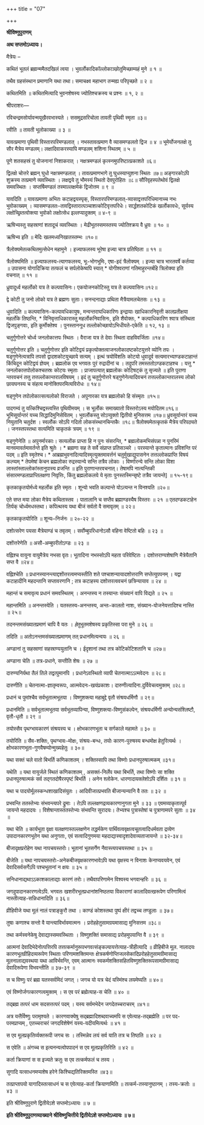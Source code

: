 +++
title = "07"

+++


<div id="pl-73198" claऽऽ="panel-layout">

<div id="pg-73198-0" claऽऽ="panel-grid panel-no-ऽtyle">

<div id="pgc-73198-0-0" claऽऽ="panel-grid-cell" weight="1">

<div id="panel-73198-0-0-0" claऽऽ="ऽo-panel widget widget_ऽow-editor panel-firऽt-child panel-laऽt-child" index="0" data-ऽtyle="{&quot;background_image_attachment&quot;ःfalऽe,&quot;background_diऽplay&quot;ः&quot;tile&quot;}">

<div claऽऽ="ऽo-widget-ऽow-editor ऽo-widget-ऽow-editor-baऽe">

<div claऽऽ="ऽiteorigin-widget-tinymce textwidget">

**श्रीविष्णुपुराणम्**

**अथ सप्तमोऽध्यायः।**

मैत्रेयः –

कथितं भूतलं ब्रह्मन्ममैतदखिलं त्वया । भुवर्लोकादिकॉल्लोकाञ्छोतुमिच्छाम्यहं मुने ॥ १ ॥

तथैव ग्रहसंस्थान प्रमाणानि यथा तथा। समाचक्ष्व महाभाग तन्मह्य परिपृच्छते ॥ २ ॥

कथितमिति ॥ कथितमित्यादि भुवनशेषस्य ज्योतिश्चक्रस्य च प्रश्नः ॥ १, २ ॥

श्रीपराशरः—

रविचन्द्रमसोर्यावन्मयूखैरवभास्यते । ससमुद्रसरिचोला तावती पृथिवी स्मृता ॥३॥

रवीति ॥ तावती भूलोकाख्या ॥ ३ ॥

यावत्प्रमाणा पृथिवी विस्तारपरिमण्डलात् । नभस्तावत्प्रमाण वै व्यासमण्डलतो द्विज ॥ ४ ॥ भूमेर्योजनलक्षे तु सौर मैत्रेय मण्डलम्। लक्षादिवाकरस्यापि मण्डलम् शशिना स्थितम् ॥ ५ ॥

पूणे शतसहस्रं तु योजनानां निशाकरात् । नक्षत्रमण्डलं कृत्स्नमुपरिष्टात्प्रकाशते ॥६॥

द्विलक्षे चोत्तरे ब्रह्मन् घुधो नक्षत्रमण्डलात् । तावत्प्रमाणभागे तु घुधस्याप्युशना स्थितः ॥७॥ अङ्गारकोऽपि शुक्रस्य तत्प्रमाणे व्यवस्थितः । लक्षद्वये तु भौमस्यं स्थितो देवपुरोहितः ॥८॥ सौरिवृहस्पतेथोवं द्विलक्षे समवस्थितः । सप्तर्षिमण्डलं तस्माल्लक्षमेकं द्विजोत्तम ॥ ९ ॥

यावदिति ॥ यावत्प्रमाणा अभितः कटाहद्वयस्पृक्, विस्तारपरिमण्डलात्-व्यासाद्वत्तपरिधिमानाच्च नभः भुवोकाख्यम् । व्यासमण्डलतः-तावद्विस्तारात्पञ्चाशत्कोटिवृत्तपरिधेः। सार्द्धशतकोटिकं खर्लोकावधेः, सूर्यस्य लक्षोच्छ्रितत्वोक्त्या भुवोको लक्षोत्सेध इल्लप्यादुक्तम् ॥ ४-९ ॥

ऋषिभ्यस्तु सहस्राणां शतादूचं व्यवस्थितः । मेढीभूतस्समस्तस्य ज्योतिश्क्रय वै ध्रुवः ॥ १० ॥

ऋषिभ्य इति ॥ मेदिः खलमध्यनिखातस्तम्भः ॥१०॥

त्रैलोक्यमेतत्कथितमुत्सेधेन महामुने । इज्याफलस्य भूरेषा इज्या चात्र प्रतिष्ठिता ॥ ११ ॥

त्रैलोक्यमिति ॥ इज्याफलस्य-त्यागफलस्य, भूः-भोगभूमिः, एषा-इदं त्रैलोक्यम् । इज्या चात्र भारतवर्षे कर्तव्या ॥ उपासना योगादिक्रिया तत्फलं च सर्पलोकेष्वपि स्यात् \* योगीश्वराणां गतिमाहुरन्तर्बहि त्रिलोक्या इति वचनात् ॥ ११ ॥

ध्रुवादूर्ध्व महर्लोको यत्र ते कल्पवासिनः। एकयोजनकोटिस्तु यत्र ते कल्पवासिनः॥१२॥

द्वे कोटी तु जनो लोको यत्र ते ब्रह्मणः सुताः। सनन्दनाद्याः प्रथिता मैत्रैयामलचेतसः ॥ १३ ॥

धुवादिति ॥ कल्पवासिनः-कल्पावधिकायुषः, मन्वन्तराघधिकारिणः इन्द्रायाः खाधिकारनिवृत्ती कालप्रतीक्षया महर्लोके तिष्ठन्ति, \* विनिवृत्ताधिकारास्तु महर्लोकनिवासिनः, इति शैवोक्तः, \* कल्पाधिकारिण श्वात्र संस्थिता द्विजपुङ्गवाः, इति कूर्मोक्तेश्व । पुनस्ताननूध तल्लोकोच्छायोऽभिधीयते-एकेति ॥ १२, १३ ॥

चतुर्गुणोत्तरे चोर्ध्व जनलोकात्तपः स्थितः । वैराजा यत्र ते देवाः स्थिता दाहविवर्जिताः ॥१४॥

चतुर्गुणोत्तर इति ॥ चतुर्गुणोत्तर इति कोटिद्वयं प्रकृत्योक्तत्वाजनलोकादष्टकोटयुत्तरे व्योनि तपः । षड्गुणेनेत्यत्रापि तपसो द्वादशकोटयुच्छाये सत्यम् । इत्थं त्रयोविंशतिः कोटयो धुवादूर्व सत्यमारभ्याण्डकटाहान्तं किंचिदून कोटिद्वयं ज्ञेयम् । ब्रह्मलोक एव भगवतः पुरं रुद्रादीनां च । तदुपरि तमस्ततोऽण्डकटाहश्च । यत्तु \* जनलोकात्तपोलोकश्चतस्रः कोटयः स्मृताः । प्राजापत्यात् ब्रह्मलोकः कोटिषट्कं तु सृज्यते ॥ इति पुराणा न्तरवचनं तत्तु तत्तल्लोकान्तरालविषयम् । इदं तु चतुर्गुणोत्तरे षड्गुणेनेत्यादिवचनं तत्तल्लोकान्तरालस्य लोको छायघनस्य च संहत्य मानोक्तिपरमित्यविरोधः ॥ १४॥

षड्गुणेन तपोलोकात्सत्यलोको विराजते । अपुनारका यत्र ब्रह्मलोको हि संस्मृतः ॥१५॥

पादगम्यं तु यत्किश्चिद्वस्त्वस्ति पृथिवीमयम् । स भूर्लोकः समाख्यातो विस्तरोऽस्य मयोदितम॥१६॥ भूमिसूर्यान्तरं यच्च सिद्धादिमुनिसेवितम् । भुवर्लोकस्तु सोऽप्युक्तो द्वितीयो मुनिसत्तम ॥१७॥ ध्रुवसूर्यान्तरं यच्च नियुतानि चतुर्दश । स्वर्लोकः सोऽपि गदितो लोकसंस्थानचिन्तकैः ॥१८॥ त्रैलोक्यमेतत्कृतकं मैत्रेय परिपठ्यते । जनस्तपस्तथा सत्यमिति चाकृतकं त्रयम् ॥ १९ ॥

षड्गुणेनेति ॥ अपुनर्मारकाः। सत्यलोंक प्राप्ता हि न पुनः संसरन्ति, \* ब्रह्मलोकमभिसंपन्ना न पुनरिमं मानवमावर्तमावर्तन्ते इति श्रुतेः । \* ब्रह्मणा सह ते सर्वे संप्राप्त प्रतिसञ्चरे । परस्यान्ते कृतात्मानः प्रविशन्ति परं पदम् ॥ इति स्मृतेश्च। \* आब्रह्मभुवनादित्यादिस्मृत्युक्तमावर्त्तनं चतुर्मुखाद्युपासनेन तत्तल्लोकप्राप्ति विषयं कल्प्यम् \* तेपमेषां केचन ब्रह्मलोका रुद्रस्यान्ये सन्ति तत्रैव लोकाः । विष्णोरन्ये सन्ति लोका विशा लास्तांस्ताल्लोकांस्तानुपास्य व्रजन्ति ॥ इति पुराणान्तरवचनात्। तेषामपि नात्यन्तिकी संसारमण्डलाप्राप्तिलक्षणा निवृत्तिः, किंतु ब्रह्मलोकलये ये मृताः पुनस्तस्मिन्सृष्टे तत्रैव जायन्ते\] ॥ १५-१९॥

कृतकाकृतयोर्मध्ये महर्लोक इति स्मृतः । शून्यो भवति कल्पान्ते योऽत्यन्त न विनश्यति ॥२०॥

एते सप्त मया लोका मैत्रेय कथितास्तव । पातालानि च सप्तैव ब्रह्माण्डस्यैष विस्तरः ॥ २१ ॥ एतदण्डकटाहेन तिर्यक् चोर्ध्वमधस्तथा। कपित्थस्य यथा बीजं सर्वतो वै समावृतम् ॥ २२॥

कृतकाकृतयोरिति ॥ शून्यः–निर्जनः ॥ २०-२२ ॥

दशोत्सरेण पयसा मैत्रेयाण्डं च तवृतम् । सर्वोम्बुपरिधानोऽसौ वहिना वेष्टितो बहिः ॥ २३ ॥

दशोंत्तरेणेति ॥ असौ-अम्बुपरीतोऽण्डः ॥ २३ ॥

वह्निश्च वायुना वायुमैत्रेय नभसा वृतः। भूतादिना नभस्सोऽपि महता परिवेष्टितः । दशोत्तराण्यशेषाणि मैत्रेयैतानि सप्त वै ॥२४॥

वह्निश्चेति ॥ प्रधानस्यानन्त्याद्दशोंत्तरत्वमप्यस्तीति शते पश्चाशन्यायादशोत्तराणि सप्तेत्युपपनम् । यद्वा कटाहादीनि महदन्तानि सप्तावरणानि ; तत्र कटाहस्य दशोत्तरत्ववचनं छत्रिन्यायाव ॥ २४ ॥

महान्तं च समावृत्य प्रधानं समवस्थितम् । अनन्तस्य न तस्यान्तः संख्यानं वापि विद्यते ॥ २५ ॥

महान्तमिति ॥ अनन्तस्येति । यतस्तस्य-अनन्तस्य, अन्तः-कालतो नाशः, संख्यान-योजनेयत्तादिश्च नास्ति ॥ २५॥

तदनन्तमसंख्यातप्रमाणं चापि वै यतः । *हे*तुभूतमशेषस्य प्रकृतिस्सा परा मुने ॥ २६ ॥

तदिति ॥ अतोऽनन्तमसंख्यातप्रमाणम् तत् प्रधानमित्यन्वयः ॥ २६ ॥

अण्डानां तु सहस्राणां सहस्राण्ययुतानि च । ईदृशानां तथा तत्र कोटिकोटिशतानि च ॥२७॥

अण्डाना चेति ॥ तत्र-प्रधाने, सन्तीति शेषः ॥ २७ ॥

दारुण्यनिर्यथा तैलं तिले तद्वत्पुमानपि । प्रधानेऽवस्थितो व्यापी चेतनात्माऽऽत्मवेदनः ॥ २८॥

दारुणीति ॥ चेतनात्मा-ज्ञातृम्वरूपः, आत्मवेदनः-खयंप्रकाशः। दारुणीत्यादिना.दुर्विवेचत्वमुक्तम् ॥२८॥

प्रधानं च पुमांश्चैव सर्वभूतात्मभूतया । विष्णुशक्त्या महाबुद्दे वृतौ संश्रयधर्मिणौ ॥ २९॥

प्रधानमिति ॥ सर्वभूतात्मभूतया सर्वभूतव्यापिन्या, विष्णुशक्त्या-विष्णुसंकल्पेन, संश्रयधर्मिणी अन्योन्यसंश्लिष्टौ, वृतौ-धृतौ ॥ २९ ॥

तयोस्सैव पृथग्भावकारणं संश्रयस्य च । क्षोभकारणभूता च सर्गकाले महामते ॥ ३० ॥

तयोरिति ॥ सैव-शक्तिः, पृथग्भावः-मोक्षः, संश्रयः-बन्धः, तयोः कारण-पुरुषस्य बन्धमोक्ष हेतुरित्यर्थः । क्षोभकारणभूता-गुणवैषम्योन्मुख्यहेतुः ॥ ३०॥

यथा सक्तं चले वातो बिभर्ति कणिकाशतम् । शक्तिस्सापि तथा विष्णोः प्रधानपुरुषात्मकम् ॥३१॥

यथेति ॥ यथा वायुर्जले स्थितं कणिकाशतम् , असक्तं-निर्लेप यथा बिभर्ति, तथा विष्णोः सा शक्ति प्रधानपुरुषात्मकं सर्व तद्गतदोषैरस्पृष्टं बिभर्ति । अनेन श्लोकेन. धारणादायक्लेशोऽपि दर्शितः ॥ ३१ ॥

यथा च पादयोर्मूलस्कन्धशाखादिसंयुतः । आदिवीजात्प्रभवति बीजान्यन्यानि वै ततः ॥ ३२ ॥

प्रभवन्ति ततस्तेभ्यः संभवन्त्यपरे द्रुमाः । तेऽपि तल्लक्षणद्रव्यकारणानुगता मुने ॥ ३३ ॥ एवमव्याकृतात्पूर्व जायन्ते महदादयः । विशेषान्तास्ततस्तेभ्यः संभवन्ति सुरादयः। तेभ्यश्च पुत्रास्तेषां च पुत्राणामपरे सुताः ॥ ३४ ॥

यथा चेति ॥ कार्यभूता वृक्षा यलक्षणास्तल्लक्षणेन तद्धर्मकेण पार्थिवत्ववृक्षत्वचूतत्वादिधर्मवता द्रव्येण उपादानकारणभूतेन यथा अनुगताः, एवं सत्वादिगुणमया महदाद्यास्वादृशादेवाव्यताजायन्ते ॥ ३२-३४॥

बीजादृक्षप्ररोहेण यथा नापचयस्तरोः। भूतानां भूतसर्गेण नैवास्त्यपचयस्तथा ॥ ३५ ॥

बीजेति ॥ यथा नापचयस्तरोः-अनेकबीजवृक्षकारणभावेऽपि यथा वृक्षस्य न विनाशः केनाप्यवयवेन, एवं देवादिसर्वसर्गेऽपि पश्चभूतानां न क्षयः ॥ ३५ ॥

सनिधानाद्यथाऽऽकाशकालाद्याः कारणं तरोः। तथैवापरिणामेन विश्वस्य भगवान्हरिः ॥ ३६ ॥

जगदुपादानकारणत्वेऽपि. भगवतः खशरीरभूतप्रधानांशनिष्ठतया विकाराणां कालादिवत्खरूपेण परिणामित्वं नास्तीत्याह-सन्निधानादिति ॥ ३६॥

व्रीहिवीजे यथा मूलं नालं पत्राङ्कुरौ तथा । काण्डं कोशस्तथा पुष्पं क्षीरं तद्वच्च तण्डुलाः ॥ ३७॥

तुषाः कणाश्च सन्तो वै यान्त्याविर्भावमात्मनः । प्ररोहहेतुसामग्रयमासाद्य मुनिसत्तम ॥३८॥

तथा कर्मस्वनेकेषु देवाद्यास्समवस्थिताः । विष्णुशक्तिं समासाद्य प्ररोहमुपयान्ति वै ॥ ३९ ॥

आत्मनां देवादिभेदेनोत्पत्तिरपि तत्तत्कर्मानुरूपभगवत्संङ्कल्पायत्तेत्याह-त्रीहीत्यादि ॥ व्रीहिबीजे मूल. नालादयः कारणभूतव्रीहिदव्यरूपेण स्थिताः परिणामशक्तिमन्तः क्षेत्रकर्षणोप्तिजलसेकादिप्ररोहहेतुसामग्रीमासाद्य मूलनालाद्यवस्थया यथा आविर्भवन्ति, एवम् आत्मानः स्वकर्मशक्तिसहितविष्णुशक्तिरूपसामग्रीमासाद्य देवादिरूपेणा विभवन्तीति ॥ ३७-३९ ॥

स च विष्णुः परं ब्रह्म यतस्सर्वमिदं जगत् । जगच यो यत्र चेदं यस्मिंश्च लयमेष्यति ॥ ४०॥

एवं विष्णोर्जगत्कारणत्वमुक्तम् । स एव परं ब्रह्मेत्याह-स चेति ॥ ४० ॥

तद्ब्रह्म तत्परं धाम सदसत्तत्परं पदम् । यस्य सर्वमभेदेन जगदेतच्चराचरम् ॥४१॥

अत्र यत्तैर्विष्णुः परामृश्यते । कारणवाक्येषु सद्ब्रह्मादिशब्दवाच्यमपि स एवेत्याह-तद्ब्रह्मेति ॥ पर पद-परमप्राप्यम् , एतच्चराचरं जगदविशेषेणं यस्य-यदीयमित्यर्थः ॥ ४१ ॥

स एव मूलप्रकृतिर्व्यक्तरूपी जगच सः । तस्मिन्नेव लयं सर्व याति तत्र च तिष्ठति ॥ ४२ ॥

स एवेति ॥ अंगच्च स इत्यनन्यत्वोपपादनं स एव मूलप्रकृतिरिति ॥ ४२ ॥

कर्ता क्रियाणां स स इज्यते क्रतुः स एव तत्कर्मफलं च तस्य ।

सुगादि यत्साधनमप्यशेष हरेने किश्चिद्यतिरिक्तमस्ति ॥४३॥

तत्प्राप्तापयो यागादिस्तत्साधनं च स एवेत्याह-कर्ता क्रियाणामिति ॥ तत्कर्म-तस्यानुष्ठानम् । तस्य-क्रतोः ॥ ४३ ॥

इति श्रीविष्णुपुराणे द्वितीयेऽशे सप्तमोऽध्यायः ॥ ७ ॥

**इति श्रीविष्णुपुराणव्याख्याने श्रीविष्णुचित्तीये द्वितीयेऽशे सप्तमोऽध्यायः ॥ ७॥**















